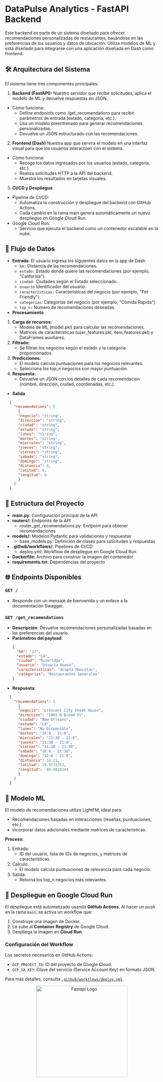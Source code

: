 # DataPulse Analytics - FastAPI Backend

Este backend es parte de un sistema diseñado para ofrecer recomendaciones personalizadas de restaurantes, basándose en las preferencias de los usuarios y datos de ubicación. Utiliza modelos de ML y está diseñado para integrarse con una aplicación diseñada en Dash como frontend.

## 🛠️ Arquitectura del Sistema
El sistema tiene tres componentes principales:

1. **Backend (FastAPI):** Nuestro servidor que recibe solicitudes, aplica el modelo de ML y devuelve respuestas en JSON.
- Cómo funciona:
  - Define endpoints como /get_recomendations para recibir parámetros de entrada (estado, categoría, etc.).
  - Usa un modelo preentrenado para generar recomendaciones personalizadas.
  - Devuelve un JSON estructurado con las recomendaciones.

2. **Frontend (Dash)** Nuestra app que servira el modelo en una interfaz visual para que los usuarios interactúen con el sistema.
-  Cómo funciona:
    - Recoge los datos ingresados por los usuarios (estado, categoría, etc.).
    - Realiza solicitudes HTTP a la API del backend.
    - Muestra los resultados en tarjetas visuales.

3. **CI/CD y Despliegue**
- Pipeline de CI/CD:
  - Automatiza la construcción y despliegue del backend con GitHub Actions.
  - Cada cambio en la rama main genera automáticamente un nuevo despliegue en Google Cloud Run.
- Google Cloud Run:
  - Servicio que ejecuta el backend como un contenedor escalable en la nube.

## 🚀 Flujo de Datos
- **Entrada**: El usuario ingresa los siguientes datos en la app de Dash:
  - `km:` Distancia de las recomendaciones.
  - `estado:` Estado donde quiere las recomendaciones (por ejemplo, "California").
  - `ciudad:` Ciudades según el Estado seleccionado.
  - `usuario` Identificador del usuario.
  - `caracteristicas:` Características del negocio (por ejemplo, "Pet Friendly").
  - `categorias`: Categorías del negocio (por ejemplo, "Cómida Rápida").
  - ``top_n:`` Número de recomendaciones deseadas.
- **Procesamiento**
1. **Carga de recursos:**
    - Modelo de ML (model.pkl) para calcular las recomendaciones.
    - Matrices de características (user_features.pkl, item_features.pkl) y DataFrames auxiliares.
2. **Filtrado:**
    - Se filtran los negocios según el estado y la categoría proporcionados.
3. **Predicciones:**
    - El modelo calcula puntuaciones para los negocios relevantes.
    - Selecciona los top_n negocios con mayor puntuación.
4. **Respuesta:**
    - Devuelve un JSON con los detalles de cada recomendación (nombre, dirección, ciudad, coordenadas, etc.).
- **Salida**
```json
  {
    "recomendations": [
      {
      "negocio": "string",
      "direccion": "string",
      "ciudad": "string",
      "estado": "string",
      "lunes": "string",
      "martes": "string",
      "miercoles": "string",
      "jueves": "string",
      "viernes": "string",
      "sabado": "string",
      "domingo": "string",
      "distancia": 0,
      "latitud": 0,
      "longitud": 0
      }
    ]
  }
  ```
  

## 📁 Estructura del Proyecto

- **main.py:** Configuración principal de la API
- **routers/:** Endpoints de la API
  - router_get_recomendations.py: Endpoint para obtener recomendaciones
- **models/:** Modelos Pydantic para validaciones y respuestas
  - base_models.py: Definición de clases para solicitudes y respuestas
- **.github/workflows/:** Pipelines de CI/CD
  - deploy.yml: Workflow de despliegue en Google Cloud Run
- **Dockerfile:** Archivo para construir la imagen del contenedor
- **requirements.txt:** Dependencias del proyecto


## 🌐 Endpoints Disponibles


### **`GET /`**
- Responde con un mensaje de bienvenida y un enlace a la documentación Swagger.

### **`GET /get_recomendations`**
- **Descripción**: Devuelve recomendaciones personalizadas basadas en las preferencias del usuario.
- **Parámetros del payload**:
  ```json
  {
    "km": "27",
    "estado": "LA",
    "ciudad": "Riveridge",
    "usuario": "Usuario Nuevo",
    "caracteristicas": "Acepta Mascotas",
    "categorias": "Restaurantes Generales"
  }
  ```
- **Respuesta**:
```json
  {
    "recomendations": [
      {
      "negocio": "Crescent City Steak House",
      "direccion": "1001 N Broad St",
      "ciudad": "New Orleans",
      "estado": "LA",
      "lunes": "No Disponible",
      "martes": "16:0 - 21:0",
      "miercoles": "11:30 - 21:0",
      "jueves": "11:30 - 21:0",
      "viernes": "11:30 - 21:30",
      "sabado": "16:0 - 21:30",
      "domingo": "12:0 - 21:0",
      "distancia": 14.21,
      "latitud": 29.9733253,
      "longitud": -90.0810244
      }
    ]
  }
  ```


## 🧠 Modelo ML
El modelo de recomendaciones utiliza LightFM, ideal para:
- Recomendaciones basadas en interacciones (reseñas, puntuaciones, etc.).
- Incorporar datos adicionales mediante matrices de características.

**Proceso:**
1. Entrada:
    - ID del usuario, lista de IDs de negocios, y matrices de características.
2. Cálculo:
    - El modelo calcula puntuaciones de relevancia para cada negocio.
3. Salida:
    - Retorna los top_n negocios más relevantes.


## 🚀 Despliegue en Google Cloud Run

El despliegue está automatizado usando **GitHub Actions**. Al hacer un push en la rama `main`, se activa un workflow que:

1. Construye una imagen de Docker.
2. La sube al **Container Registry** de Google Cloud.
3. Despliega la imagen en **Cloud Run**.

### Configuración del Workflow
Los secretos necesarios en GitHub Actions:
- `GCP_PROJECT_ID`: ID del proyecto de Google Cloud.
- `GCP_SA_KEY`: Clave del servicio (Service Account Key) en formato JSON.

Para más detalles, consulta [`.github/workflows/deploy.yml`](./.github/workflows/deploy.yml).

<div align="center">
<img src="https://d3uyj2gj5wa63n.cloudfront.net/wp-content/uploads/2021/02/fastapi-logo.png" alt="Fastapi Logo" width="300">
</div>